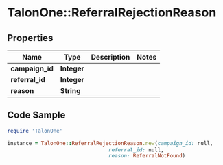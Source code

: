 # TalonOne::ReferralRejectionReason

## Properties

Name | Type | Description | Notes
------------ | ------------- | ------------- | -------------
**campaign_id** | **Integer** |  | 
**referral_id** | **Integer** |  | 
**reason** | **String** |  | 

## Code Sample

```ruby
require 'TalonOne'

instance = TalonOne::ReferralRejectionReason.new(campaign_id: null,
                                 referral_id: null,
                                 reason: ReferralNotFound)
```


